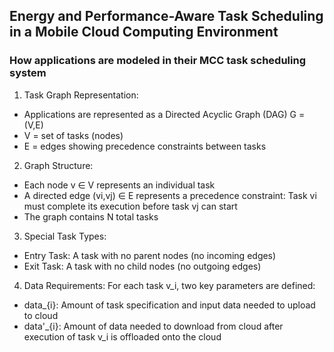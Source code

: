 ## Energy and Performance-Aware Task Scheduling in a Mobile Cloud Computing Environment

### How applications are modeled in their MCC task scheduling system

1. Task Graph Representation:
- Applications are represented as a Directed Acyclic Graph (DAG) G = (V,E)
- V = set of tasks (nodes)
- E = edges showing precedence constraints between tasks

2. Graph Structure:
- Each node v ∈ V represents an individual task
- A directed edge (vi,vj) ∈ E represents a precedence constraint: Task vi must complete its execution before task vj can start
- The graph contains N total tasks

3. Special Task Types:
- Entry Task: A task with no parent nodes (no incoming edges)
- Exit Task: A task with no child nodes (no outgoing edges)

4. Data Requirements:
For each task v_i, two key parameters are defined:
- data_{i}: Amount of task specification and input data needed to upload to cloud
- data'_{i}: Amount of data needed to download from cloud after execution of task v_i is offloaded onto the cloud